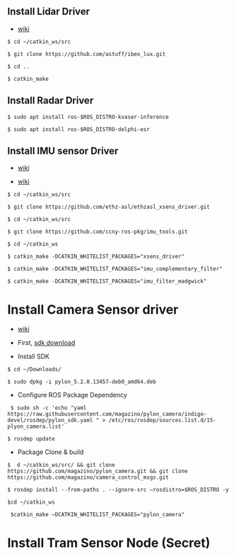 ## Install Lidar Driver

- <a href='http://wiki.ros.org/ibeo_lux'>wiki</a>

```$ cd ~/catkin_ws/src```

```$ git clone https://github.com/astuff/ibeo_lux.git```

```$ cd ..```

```$ catkin_make ```

## Install Radar Driver

```$ sudo apt install ros-$ROS_DISTRO-kvaser-inference ```

```$ sudo apt install ros-$ROS_DISTRO-delphi-esr```

## Install IMU sensor Driver

- <a href='http://wiki.ros.org/xsens_driver'>wiki</a>

- <a href='http://wiki.ros.org/imu_filter_madgwick'>wiki</a>

```$ cd ~/catkin_ws/src```

```$ git clone https://github.com/ethz-asl/ethzasl_xsens_driver.git```

```$ cd ~/catkin_ws/src```

```$ git clone https://github.com/ccny-ros-pkg/imu_tools.git```

```$ cd ~/catkin_ws```

```$ catkin_make -DCATKIN_WHITELIST_PACKAGES="xsens_driver"```

```$ catkin_make -DCATKIN_WHITELIST_PACKAGES="imu_complementary_filter"```

```$ catkin_make -DCATKIN_WHITELIST_PACKAGES="imu_filter_madgwick"```

# Install Camera Sensor driver

- <a href='http://wiki.ros.org/pylon_camera'>wiki</a>

- First, <a href=' https://www.baslerweb.com/de/support/downloads/downloads-software/'>sdk download </a>

- Install SDK

```$ cd ~/Downloads/```

```$ sudo dpkg -i pylon_5.2.0.13457-deb0_amd64.deb```

- Configure ROS Package Dependency

``` $ sudo sh -c 'echo "yaml https://raw.githubusercontent.com/magazino/pylon_camera/indigo-devel/rosdep/pylon_sdk.yaml " > /etc/ros/rosdep/sources.list.d/15-plyon_camera.list'```

```$ rosdep update```

- Package Clone & build

```$  d ~/catkin_ws/src/ && git clone https://github.com/magazino/pylon_camera.git && git clone https://github.com/magazino/camera_control_msgs.git```

```$ rosdep install --from-paths . --ignore-src —rosdistro=$ROS_DISTRO -y```

```$cd ~/catkin_ws```

``` $catkin_make –DCATKIN_WHITELIST_PACKAGES="pylon_camera"```

# Install Tram Sensor Node (Secret)
